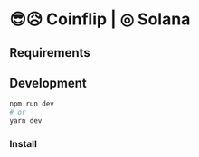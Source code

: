 # 😎😥 Coinflip | ◎ Solana

## Requirements

## Development

```bash
npm run dev
# or
yarn dev
```
### Install
